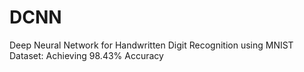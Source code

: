 # DCNN
Deep Neural Network for Handwritten Digit Recognition using MNIST Dataset: Achieving 98.43% Accuracy
